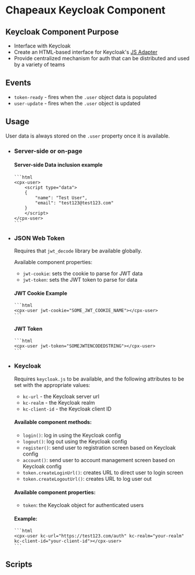# Chapeaux Keycloak Component

## Keycloak Component Purpose

- Interface with Keycloak
- Create an HTML-based interface for Keycloak's [JS Adapter](https://www.keycloak.org/docs/latest/securing_apps/#_javascript_adapter)
- Provide centralized mechanism for auth that can be distributed and used by a variety of teams

## Events

- `token-ready` - fires when the `.user` object data is populated
- `user-update` - fires when the `.user` object is updated

## Usage

User data is always stored on the `.user` property once it is available.

- ### Server-side or on-page

  #### Server-side Data inclusion example
      ```html
      <cpx-user>
          <script type="data">
          {
              "name": "Test User",
              "email": "test123@test123.com"
          }
          </script>
      </cpx-user>
      ```

- ### JSON Web Token

  Requires that `jwt_decode` library be available globally.

  Available component properties:

  - `jwt-cookie`: sets the cookie to parse for JWT data
  - `jwt-token`: sets the JWT token to parse for data

  #### JWT Cookie Example
      ```html
      <cpx-user jwt-cookie="SOME_JWT_COOKIE_NAME"></cpx-user>
      ```

  #### JWT Token
      ```html
      <cpx-user jwt-token="SOMEJWTENCODEDSTRING"></cpx-user>
      ```

- ### Keycloak

  Requires `keycloak.js` to be available, and the following attributes to be set
  with the appropriate values:

  - `kc-url` - the Keycloak server url
  - `kc-realm` - the Keycloak realm
  - `kc-client-id` - the Keycloak client ID

  #### Available component methods:

  - `login()`: log in using the Keycloak config
  - `logout()`: log out using the Keycloak config
  - `register()`: send user to registration screen based on Keycloak config
  - `account()`: send user to account management screen based on Keycloak config
  - `token.createLoginUrl()`: creates URL to direct user to login screen
  - `token.createLogoutUrl()`: creates URL to log user out

  #### Available component properties:

  - `token`: the Keycloak object for authenticated users

  #### Example:
      ```html
      <cpx-user kc-url="https://test123.com/auth" kc-realm="your-realm" kc-client-id="your-client-id"></cpx-user>
      ```

## Scripts
